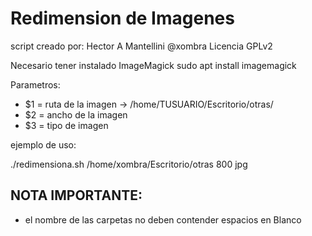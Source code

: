 # Redimension de Imagenes

script creado por: Hector A Mantellini @xombra
Licencia GPLv2

Necesario tener instalado ImageMagick
sudo apt install imagemagick
  
 Parametros:

* $1 = ruta de la imagen -> /home/TUSUARIO/Escritorio/otras/
* $2 = ancho de la imagen
* $3 = tipo de imagen

ejemplo de uso:

 ./redimensiona.sh /home/xombra/Escritorio/otras 800 jpg

## NOTA IMPORTANTE: 
* el nombre de las carpetas no deben contender espacios en Blanco

